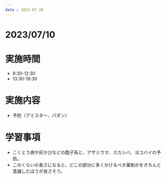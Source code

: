```yaml
---
date : 2023-07-10
---
```


# 2023/07/10

# 実施時間
- 8:30-12:30
- 13:30-18:30

# 実施内容
- 予防（アミスター、パダン）

# 学習事項
- こくとう病や灰かびなどの胞子系と、アザミウマ、スカシバ、ヨコバイの予防。
- このくらいの長さになると、どこの部分に多くかけるべき薬剤かをきちんと意識したほうが良さそう。